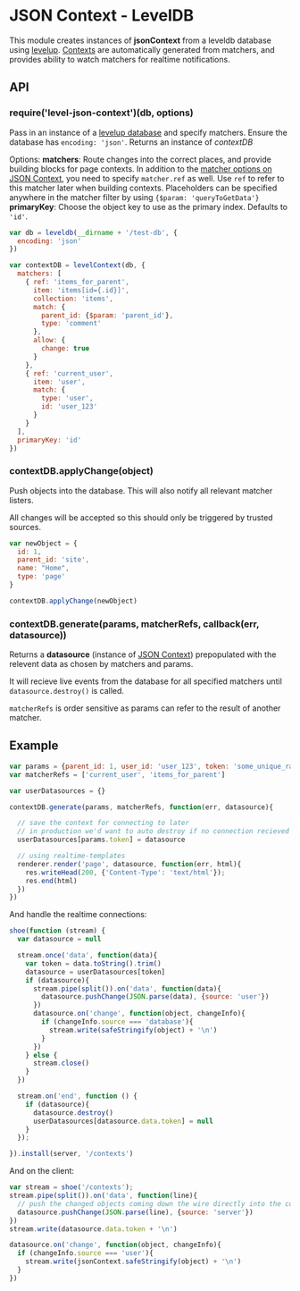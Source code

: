 JSON Context - LevelDB
===

This module creates instances of **jsonContext** from a leveldb database using [levelup](https://github.com/rvagg/node-levelup). [Contexts](https://github.com/mmckegg/json-context) are automatically generated from matchers, and provides ability to watch matchers for realtime notifications.

## API

### require('level-json-context')(db, options)

Pass in an instance of a [levelup database](https://github.com/rvagg/node-levelup) and specify matchers. Ensure the database has `encoding: 'json'`. Returns an instance of *contextDB*

Options:
  **matchers**: Route changes into the correct places, and provide building blocks for page contexts. In addition to the [matcher options on JSON Context](https://github.com/mmckegg/json-context#matchers), you need to specify `matcher.ref` as well. Use `ref` to refer to this matcher later when building contexts. Placeholders can be specified anywhere in the matcher filter by using `{$param: 'queryToGetData'}`
  **primaryKey**: Choose the object key to use as the primary index. Defaults to `'id'`. 


```js
var db = leveldb(__dirname + '/test-db', {
  encoding: 'json'
})

var contextDB = levelContext(db, {
  matchers: [
    { ref: 'items_for_parent',
      item: 'items[id={.id}]',
      collection: 'items',
      match: {
        parent_id: {$param: 'parent_id'},
        type: 'comment'
      },
      allow: {
        change: true
      }
    },
    { ref: 'current_user',
      item: 'user',
      match: {
        type: 'user',
        id: 'user_123'
      }
    }
  ],
  primaryKey: 'id'
})
```

### contextDB.applyChange(object)

Push objects into the database. This will also notify all relevant matcher listers. 

All changes will be accepted so this should only be triggered by trusted sources.

```js
var newObject = {
  id: 1,
  parent_id: 'site',
  name: "Home",
  type: 'page'
}

contextDB.applyChange(newObject)
```


### contextDB.generate(params, matcherRefs, callback(err, datasource))

Returns a **datasource** (instance of [JSON Context](https://github.com/mmckegg/json-context)) prepopulated with the relevent data as chosen by matchers and params.

It will recieve live events from the database for all specified matchers until `datasource.destroy()` is called.

`matcherRefs` is order sensitive as params can refer to the result of another matcher.


## Example

```js
var params = {parent_id: 1, user_id: 'user_123', token: 'some_unique_random_string'}
var matcherRefs = ['current_user', 'items_for_parent']

var userDatasources = {}

contextDB.generate(params, matcherRefs, function(err, datasource){

  // save the context for connecting to later
  // in production we'd want to auto destroy if no connection recieved
  userDatasources[params.token] = datasource

  // using realtime-templates
  renderer.render('page', datasource, function(err, html){
    res.writeHead(200, {'Content-Type': 'text/html'});
    res.end(html)
  })
})
```
And handle the realtime connections:

```js
shoe(function (stream) {
  var datasource = null

  stream.once('data', function(data){
    var token = data.toString().trim()
    datasource = userDatasources[token]
    if (datasource){
      stream.pipe(split()).on('data', function(data){
        datasource.pushChange(JSON.parse(data), {source: 'user'})
      })
      datasource.on('change', function(object, changeInfo){
        if (changeInfo.source === 'database'){
          stream.write(safeStringify(object) + '\n')
        }
      })
    } else {
      stream.close()
    }
  })

  stream.on('end', function () {
    if (datasource){
      datasource.destroy()
      userDatasources[datasource.data.token] = null
    }
  });

}).install(server, '/contexts')
```

And on the client:

```js
var stream = shoe('/contexts');
stream.pipe(split()).on('data', function(line){
  // push the changed objects coming down the wire directly into the context
  datasource.pushChange(JSON.parse(line), {source: 'server'})
})
stream.write(datasource.data.token + '\n')

datasource.on('change', function(object, changeInfo){
  if (changeInfo.source === 'user'){
    stream.write(jsonContext.safeStringify(object) + '\n')
  }
})
```